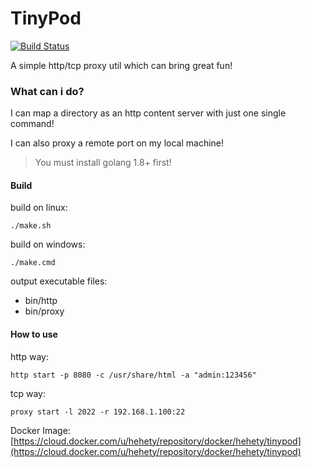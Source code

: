# TinyPod
[![Build Status](https://travis-ci.org/hetianyi/tinypod.svg?branch=master)](https://travis-ci.org/hetianyi/tinypod)


A simple http/tcp proxy util which can bring great fun!

### What can i do?
I can map a directory as an http content server with just one single command!

I can also proxy a remote port on my local machine!

> You must install golang 1.8+ first!

#### Build
build on linux:
```shell
./make.sh
```
build on windows:
```shell
./make.cmd
```
output executable files:
- bin/http
- bin/proxy

#### How to use

http way:
```shell
http start -p 8080 -c /usr/share/html -a "admin:123456"
```

tcp way:
```shell
proxy start -l 2022 -r 192.168.1.100:22
```

Docker Image:
[https://cloud.docker.com/u/hehety/repository/docker/hehety/tinypod](https://cloud.docker.com/u/hehety/repository/docker/hehety/tinypod)
